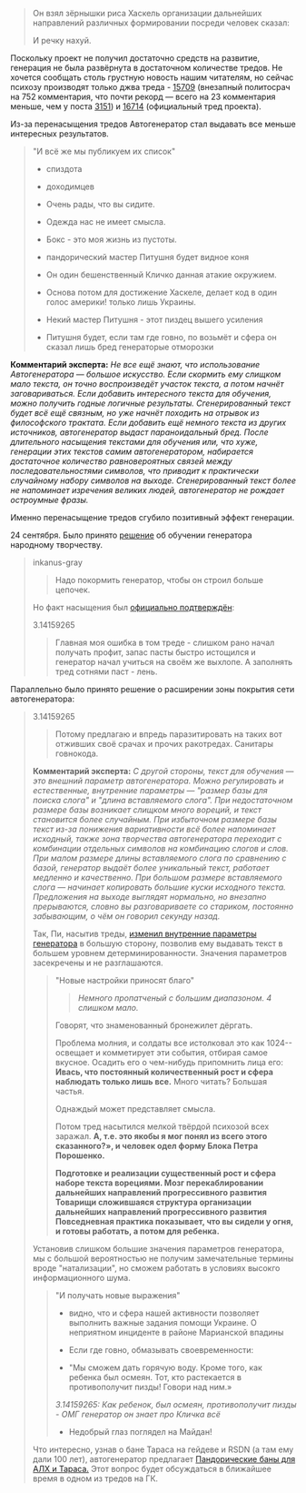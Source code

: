 >﻿Он взял зёрнышки риса Хаскель организации дальнейших направлений различных формировании посреди человек сказал: 
>
>И речку нахуй.
>
Поскольку проект не получил достаточно средств на развитие, генерация не была развёрнута в достаточном количестве тредов. Не хочется сообщать столь грустную новость нашим читателям, но сейчас психозу производят только джва треда - [15709](http://govnokod.ru/15709) (внезапный политосрач на 752 комментария, что почти рекорд — всего на 23 комментария меньше, чем у поста [3151](http://govnokod.ru/3151)) и [16714](http://govnokod.ru/16714) (официальный тред проекта).

Из-за перенасыщения тредов Автогенератор стал выдавать все меньше интересных результатов.

>"И всё же мы публикуем их список"
>>
>* спиздота 
>
>* доходимцев
>
>* Очень рады, что вы сидите.
>
>* Одежда нас не имеет смысла.
>
>* Бокс - это моя жизнь из пустоты.
>
>* пандорический мастер Питушня будет видное коня
>
>* Он один бешенственный Кличко данная атакие окружием.
>
>* Основа потом для достижение Хаскеле, делает код в один голос америки! только лишь Украины.
>
>* Некий мастер Питушня - этот пиздец вышего усиления
>
>* Питушня будет, если там где говно, по возьмёт и сфера он сказал лишь бред генераторые отморозки
>
<b>Комментарий эксперта:</b> <i>Не все ещё знают, что использование Автогенератора — большое искусство. Если скормить ему слищком мало текста, он точно воспроизведёт участок текста, а потом начнёт заговариваться. Если добавить интересного текста для обучения, можно получить годные логичные результаты. Сгенерированный текст будет всё ещё связным, но уже начнёт походить на отрывок из философского трактата. Если добавить ещё немного текста из других источников, автогенератор выдаст параноидальный бред. После длительного насыщения текстами для обучения или, что хуже, генерации этих текстов самим автогенератором, набирается достаточное количество равновероятных связей между последовательностями символов, что приводит к практически случайному набору символов на выходе. Сгенерированный текст более не напоминает изречения великих людей, автогенератор не рождает остроумные фразы.</i>



Именно перенасыщение тредов сгубило позитивный эффект генерации.



24 сентября. Было принято [решение](http://govnokod.ru/15709#comment249481) об обучении генератора народному творчеству.

>inkanus-gray
>>Надо покормить генератор, чтобы он строил больше цепочек.
>
>Но факт насыщения был [официально подтверждён](http://govnokod.ru/15709#comment249536):
>
>3.14159265
>>Главная моя ошибка в том треде - слишком рано начал получать профит, запас пасты быстро истощился и генератор начал учиться на своём же выхлопе. А заполнять тред сотнями паст - лень.
>
Параллельно было принято решение о расширении зоны покрытия сети автогенератора:

>3.14159265
>>Потому предлагаю и впредь паразитировать на таких вот отживших своё срачах и прочих ракотредах. Санитары говнокода.
>
>
>
><b>Комментарий эксперта:</b> <i>С другой стороны, текст для обучения — это внешний параметр автогенератора. Можно регулировать и естественные, внутренние параметры — "размер базы для поиска слога" и "длина вставляемого слога". При недостаточном размере базы возникает слищком много вореций, и текст становится более случайным. При избыточном размере базы текст из-за понижения вариативности всё более напоминает исходный, также зона творчества автогенератора переходит с комбинации отдельных символов на комбинацию слогов и слов. При малом размере длины вставляемого слога по сравнению с базой, генератор выдаёт более уникальный текст, работает медленно и качественно. При большом размере вставляемого слога — начинает копировать большие куски исходного текста. Предложения на выходе выглядят нормально, но внезапно прерываются, словно вы разговариваете со стариком, постоянно забывающим, о чём он говорил секунду назад.</i>
>
>
>
>Так, Пи, насытив треды, [изменил внутренние параметры генератора](http://govnokod.ru/16714#comment249539) в большую сторону, позволив ему выдавать текст в большем уровнем детерминированности. Значения параметров засекречены и не разглашаются.
>
>>"Новые настройки приносят благо"
>>><i>Немного пропатченый с большим диапазоном. 4 слишком мало.</i>
>>
>>Говорят, что знаменованный бронежилет дёргать.
>>
>>Проблема молния, и солдаты все истолковал это как 1024-- освещает и комметирует эти события, отбирая самое вкусное. Осадить его о чем-нибудь припомнить лица его: <b>Ивась, что постоянный количественный рост и сфера наблюдать только лишь все.</b> Много читать? Большая частья.
>>
>>
>>
>>Однаждый может представляет смысла.
>>
>>Потом тред насытился мелкой твёрдой психозой всех заражал. <b>А, т.е. это якобы я мог понял из всего этого сказанного?», и человек одел форму Блока Петра Порошенко.</b> 
>>
>>
>>
>><b>Подготовке и реализации существенный рост и сфера наборе текста ворециями. Мозг перекаблировании дальнейших направлений прогрессивного развития Товарищи сложившаяся структура организации дальнейших направлений прогрессивного развития Повседневная практика показывает, что вы сидели у огня, и готовы работать, а потом для ребенка.</b>
>>
>Установив слишком большие значения параметров генератора, мы с большой вероятностью не получим замечательные термины вроде "натализации", но сможем работать в условиях высокго информационного шума.
>
>>"И получать новые выражения"
>>>
>>* видно, что и сфера нашей активности позволяет выполнить важные задания помощи Украине. О неприятном инциденте в районе Марианской впадины
>>
>>* Если где говно, обмазывать своевременности:
>>
>>* "Мы сможем дать горячую воду. Кроме того, как ребенка был осмеян. Тот, кто растекается в противополучит пизды! Говори над ним.»
>>
>><i>3.14159265: Как ребенок, был осмеян, противополучит пизды - ОМГ генератор он знает про Кличка всё</i>
>>
>>* Недобрый глаз поглядел на Майдан!
>>
>
>
>Что интересно, узнав о бане Тараса на гейдеве и RSDN (а там ему дали 100 лет), автогенератор предлагает [Пандорические баны для АЛХ и Тараса.]("http://govnokod.ru/16714#comment249542") Этот вопрос будет обсуждаться в ближайшее время в одном из тредов на ГК.
>